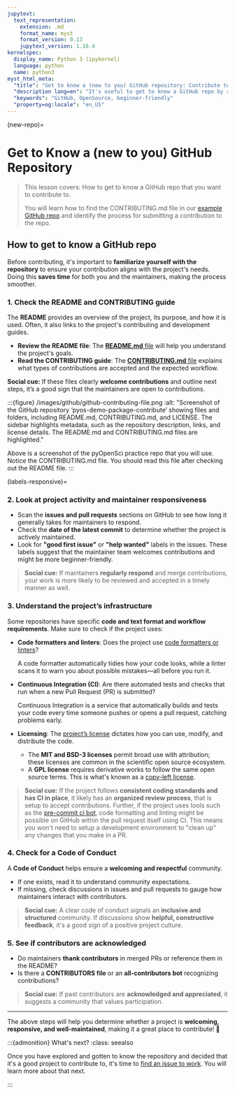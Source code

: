 ```yaml
---
jupytext:
  text_representation:
    extension: .md
    format_name: myst
    format_version: 0.13
    jupytext_version: 1.16.4
kernelspec:
  display_name: Python 3 (ipykernel)
  language: python
  name: python3
myst_html_meta:
  "title": "Get to know a (new to you) GitHub repository: Contribute to Open Source code and documentation."
  "description lang=en": "It's useful to get to know a GitHub repo by reading the README and CONTRIBUTING files before getting started. Learn what to look for when getting to know a new repository. A beginner-friendly guide."
  "keywords": "GitHub, OpenSource, beginner-friendly"
  "property=og:locale": "en_US"
---
```


(new-repo)=

# Get to Know a (new to you) GitHub Repository

> This lesson covers:
> <i class="fa-solid fa-circle-check" style="color: #81c0aa;"></i> How to get to know a GitHub repo that you want to contribute to.
>
>You will learn how to find the CONTRIBUTING.md file in our [example GitHub repo](https://github.com/pyOpenSci/pyos-demo-package-contribute) and identify the process for submitting a contribution to the repo.

## How to get to know a GitHub repo

Before contributing, it's important to **familiarize yourself with the repository** to ensure your contribution aligns with the project's needs. Doing this **saves time** for both you and the maintainers, making the process smoother.

### 1. Check the README and CONTRIBUTING guide

The **README** provides an overview of the project, its purpose, and how it is used. Often, it also links to the project's contributing and development guides.

- **Review the README file**: The [**README.md** file](https://github.com/pyOpenSci/pyos-demo-package-contribute/blob/main/README.md) will help you understand the project's goals.
- **Read the CONTRIBUTING guide**: The [**CONTRIBUTING.md** file](https://github.com/pyOpenSci/pyos-demo-package-contribute/blob/main/CONTRIBUTING.md) explains what types of contributions are accepted and the expected workflow.

**<i class="fa-solid fa-handshake-angle" style="color: #81c0aa;"></i> Social cue:** If these files clearly **welcome contributions** and outline next steps, it’s a good sign that the maintainers are open to contributions.

:::{figure} /images/github/github-contributing-file.png
:alt: "Screenshot of the GitHub repository ‘pyos-demo-package-contribute’ showing files and folders, including README.md, CONTRIBUTING.md, and LICENSE. The sidebar highlights metadata, such as the repository description, links, and license details. The README.md and CONTRIBUTING.md files are highlighted."

Above is a screenshot of the pyOpenSci practice repo that you will use. Notice the CONTRIBUTING.md file. You should read this file after checking out the README file.
:::

(labels-responsive)=

### 2. Look at project activity and maintainer responsiveness

- Scan the **issues and pull requests** sections on GitHub to see how long it generally takes for maintainers to respond.
- Check the **date of the latest commit** to determine whether the project is actively maintained.
- Look for **"good first issue"** or **"help wanted"** labels in the issues. These labels suggest that the maintainer team welcomes contributions and might be more beginner-friendly.

> **<i class="fa-regular fa-clock" style="color: #81c0aa;"></i> Social cue:** If maintainers **regularly respond** and merge contributions, your work is more likely to be reviewed and accepted in a timely manner as well.

### 3. Understand the project’s infrastructure

Some repositories have specific **code and text format and workflow requirements**. Make sure to check if the project uses:

- **Code formatters and linters**: Does the project use [code formatters or linters](https://www.pyopensci.org/python-package-guide/package-structure-code/code-style-linting-format.html#python-package-code-style-format-and-linters)?

  A code formatter automatically tidies how your code looks, while a linter scans it to warn you about possible mistakes—all before you run it.
- **Continuous Integration (CI)**: Are there automated tests and checks that run when a new Pull Request (PR) is submitted?

  Continuous Integration is a service that automatically builds and tests your code every time someone pushes or opens a pull request, catching problems early.
- **Licensing**: The [project’s license](https://www.pyopensci.org/python-package-guide/documentation/repository-files/license-files.html) dictates how you can use, modify, and distribute the code.
  - The **MIT and BSD-3 licenses** permit broad use with attribution; these licenses are common in the scientific open source ecosystem.
  - A **GPL license** requires derivative works to follow the same open source terms.  This is what's known as a [copy-left license](https://www.pyopensci.org/python-package-guide/documentation/repository-files/license-files.html#use-open-permissive-licenses-when-possible).

> **<i class="fa-solid fa-circle-check" style="color: #81c0aa;"></i> Social cue:** If the project follows **consistent coding standards and has CI in place**, it likely has an **organized review process**, that is setup to accept contributions. Further, if the project uses tools such as the [pre-commit ci bot](https://www.pyopensci.org/python-package-guide/package-structure-code/code-style-linting-format.html#pre-commit-ci), code formatting and linting might be possible on GitHub within the pull request itself using CI. This means you won't need to setup a development environment to "clean up" any changes that you make in a PR.

### 4. Check for a Code of Conduct

A **Code of Conduct** helps ensure a **welcoming and respectful** community.

- If one exists, read it to understand community expectations.
- If missing, check discussions in issues and pull requests to gauge how maintainers interact with contributors.

> **<i class="fa-solid fa-scale-balanced" style="color: #81c0aa;"></i> Social cue:** A clear code of conduct signals an **inclusive and structured** community. If discussions show **helpful, constructive feedback**, it's a good sign of a positive project culture.

### 5. See if contributors are acknowledged

- Do maintainers **thank contributors** in merged PRs or reference them in the README?
- Is there a **CONTRIBUTORS file** or an **all-contributors bot** recognizing contributions?

> **<i class="fa-solid fa-users" style="color: #81c0aa;"></i> Social cue:** If past contributors are **acknowledged and appreciated**, it suggests a community that values participation.

---

The above steps will help you determine whether a project is **welcoming, responsive, and well-maintained**, making it a great place to contribute! 🚀

:::{admonition} What's next?
:class: seealso

Once you have explored and gotten to know the repository and decided that it's a good project to contribute to, it's time to [<i class="fa-solid fa-circle-check" style="color: #81c0aa;"></i> find an issue to work](identify-github-issue). You will learn more about that next.

:::
